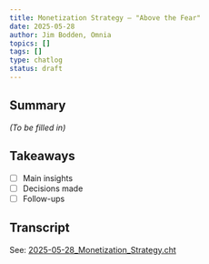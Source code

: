 ```yaml
---
title: Monetization Strategy – "Above the Fear"
date: 2025-05-28
author: Jim Bodden, Omnia
topics: []
tags: []
type: chatlog
status: draft
---
```


## Summary
_(To be filled in)_

## Takeaways
- [ ] Main insights
- [ ] Decisions made
- [ ] Follow-ups

## Transcript
See: [2025-05-28_Monetization_Strategy.cht](./2025-05-28_Monetization_Strategy.cht)
